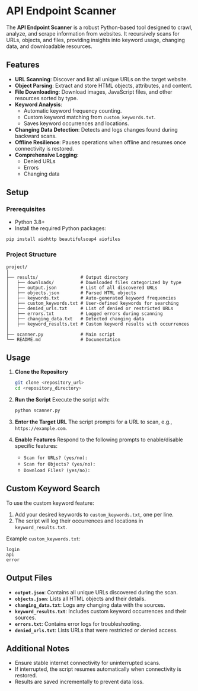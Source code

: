 # API Endpoint Scanner

The **API Endpoint Scanner** is a robust Python-based tool designed to crawl, analyze, and scrape information from websites. It recursively scans for URLs, objects, and files, providing insights into keyword usage, changing data, and downloadable resources.

## Features

- **URL Scanning**: Discover and list all unique URLs on the target website.
- **Object Parsing**: Extract and store HTML objects, attributes, and content.
- **File Downloading**: Download images, JavaScript files, and other resources sorted by type.
- **Keyword Analysis**:
  - Automatic keyword frequency counting.
  - Custom keyword matching from `custom_keywords.txt`.
  - Saves keyword occurrences and locations.
- **Changing Data Detection**: Detects and logs changes found during backward scans.
- **Offline Resilience**: Pauses operations when offline and resumes once connectivity is restored.
- **Comprehensive Logging**:
  - Denied URLs
  - Errors
  - Changing data

## Setup

### Prerequisites
- Python 3.8+
- Install the required Python packages:

```bash
pip install aiohttp beautifulsoup4 aiofiles
```

### Project Structure
```
project/
│
├── results/                # Output directory
│   ├── downloads/          # Downloaded files categorized by type
│   ├── output.json         # List of all discovered URLs
│   ├── objects.json        # Parsed HTML objects
│   ├── keywords.txt        # Auto-generated keyword frequencies
│   ├── custom_keywords.txt # User-defined keywords for searching
│   ├── denied_urls.txt     # List of denied or restricted URLs
│   ├── errors.txt          # Logged errors during scanning
│   ├── changing_data.txt   # Detected changing data
│   ├── keyword_results.txt # Custom keyword results with occurrences
│
├── scanner.py              # Main script
└── README.md               # Documentation
```

## Usage

1. **Clone the Repository**
   ```bash
   git clone <repository_url>
   cd <repository_directory>
   ```

2. **Run the Script**
   Execute the script with:
   ```bash
   python scanner.py
   ```

3. **Enter the Target URL**
   The script prompts for a URL to scan, e.g., `https://example.com`.

4. **Enable Features**
   Respond to the following prompts to enable/disable specific features:
   - `Scan for URLs? (yes/no):`
   - `Scan for Objects? (yes/no):`
   - `Download Files? (yes/no):`

## Custom Keyword Search

To use the custom keyword feature:
1. Add your desired keywords to `custom_keywords.txt`, one per line.
2. The script will log their occurrences and locations in `keyword_results.txt`.

Example `custom_keywords.txt`:
```
login
api
error
```

## Output Files
- **`output.json`**: Contains all unique URLs discovered during the scan.
- **`objects.json`**: Lists all HTML objects and their details.
- **`changing_data.txt`**: Logs any changing data with the sources.
- **`keyword_results.txt`**: Includes custom keyword occurrences and their sources.
- **`errors.txt`**: Contains error logs for troubleshooting.
- **`denied_urls.txt`**: Lists URLs that were restricted or denied access.

## Additional Notes
- Ensure stable internet connectivity for uninterrupted scans.
- If interrupted, the script resumes automatically when connectivity is restored.
- Results are saved incrementally to prevent data loss.
